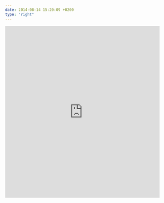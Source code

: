 ```yaml
---
date: 2014-08-14 15:20:09 +0200
type: "right"
---
```

<iframe src="https://www.facebook.com/plugins/post.php?href=https%3A%2F%2Fwww.facebook.com%2Fphoto.php%3Ffbid%3D10202312502125403%26set%3Da.10201583681225336.1073741829.1577098652%26type%3D3&width=500" width="500" height="554" style="border:none;overflow:hidden" scrolling="no" frameborder="0" allowTransparency="true"></iframe>
